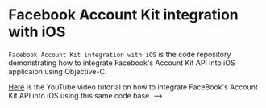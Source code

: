 # Facebook Account Kit integration with iOS
`Facebook Account Kit integration with iOS` is the code repository demonstrating how to integrate Facebook's Account Kit API into iOS applicaion using Objective-C.

[Here](https://youtu.be/EqZbKOzMcSQ) is the YouTube video tutorial on how to integrate FaceBook's Account Kit API into iOS using this same code base. -->
